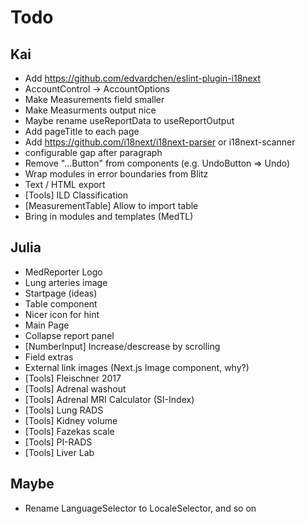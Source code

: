 # Todo

## Kai

- Add https://github.com/edvardchen/eslint-plugin-i18next
- AccountControl -> AccountOptions
- Make Measurements field smaller
- Make Measurments output nice
- Maybe rename useReportData to useReportOutput
- Add pageTitle to each page
- Add https://github.com/i18next/i18next-parser or i18next-scanner
- configurable gap after paragraph
- Remove "...Button" from components (e.g. UndoButton => Undo)
- Wrap modules in error boundaries from Blitz
- Text / HTML export
- [Tools] ILD Classification
- [MeasurementTable] Allow to import table
- Bring in modules and templates (MedTL)

## Julia

- MedReporter Logo
- Lung arteries image
- Startpage (ideas)
- Table component
- Nicer icon for hint
- Main Page
- Collapse report panel
- [NumberInput] Increase/descrease by scrolling
- Field extras
- External link images (Next.js Image component, why?)
- [Tools] Fleischner 2017
- [Tools] Adrenal washout
- [Tools] Adrenal MRI Calculator (SI-Index)
- [Tools] Lung RADS
- [Tools] Kidney volume
- [Tools] Fazekas scale
- [Tools] PI-RADS
- [Tools] Liver Lab

## Maybe

- Rename LanguageSelector to LocaleSelector, and so on
